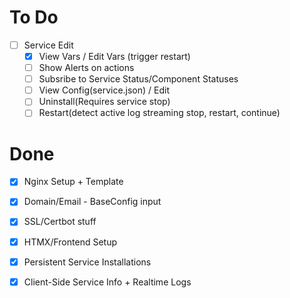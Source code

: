 # To Do

- [ ] Service Edit
    - [x] View Vars / Edit Vars (trigger restart)
    - [ ] Show Alerts on actions
    - [ ] Subsribe to Service Status/Component Statuses
    - [ ] View Config(service.json) / Edit
    - [ ] Uninstall(Requires service stop)
    - [ ] Restart(detect active log streaming stop, restart, continue)

# Done

- [x] Nginx Setup + Template
- [x] Domain/Email - BaseConfig input
- [x] SSL/Certbot stuff
- [x] HTMX/Frontend Setup
- [x] Persistent Service Installations
- [x] Client-Side Service Info + Realtime Logs

